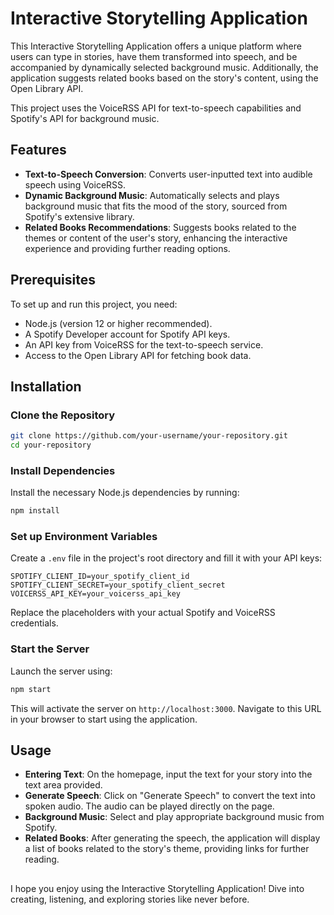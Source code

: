 # Interactive Storytelling Application

This Interactive Storytelling Application offers a unique platform where users can type in stories, have them transformed into speech, and be accompanied by dynamically selected background music. Additionally, the application suggests related books based on the story's content, using the Open Library API. 

This project uses the VoiceRSS API for text-to-speech capabilities and Spotify's API for background music.

## Features

- **Text-to-Speech Conversion**: Converts user-inputted text into audible speech using VoiceRSS.
- **Dynamic Background Music**: Automatically selects and plays background music that fits the mood of the story, sourced from Spotify's extensive library.
- **Related Books Recommendations**: Suggests books related to the themes or content of the user's story, enhancing the interactive experience and providing further reading options.

## Prerequisites

To set up and run this project, you need:
- Node.js (version 12 or higher recommended).
- A Spotify Developer account for Spotify API keys.
- An API key from VoiceRSS for the text-to-speech service.
- Access to the Open Library API for fetching book data.

## Installation

### Clone the Repository

```bash
git clone https://github.com/your-username/your-repository.git
cd your-repository
```

### Install Dependencies

Install the necessary Node.js dependencies by running:

```bash
npm install
```

### Set up Environment Variables

Create a `.env` file in the project's root directory and fill it with your API keys:

```plaintext
SPOTIFY_CLIENT_ID=your_spotify_client_id
SPOTIFY_CLIENT_SECRET=your_spotify_client_secret
VOICERSS_API_KEY=your_voicerss_api_key
```

Replace the placeholders with your actual Spotify and VoiceRSS credentials.

### Start the Server

Launch the server using:

```bash
npm start
```

This will activate the server on `http://localhost:3000`. Navigate to this URL in your browser to start using the application.

## Usage

- **Entering Text**: On the homepage, input the text for your story into the text area provided.
- **Generate Speech**: Click on "Generate Speech" to convert the text into spoken audio. The audio can be played directly on the page.
- **Background Music**: Select and play appropriate background music from Spotify.
- **Related Books**: After generating the speech, the application will display a list of books related to the story's theme, providing links for further reading.

##

I hope you enjoy using the Interactive Storytelling Application! Dive into creating, listening, and exploring stories like never before.
